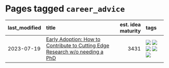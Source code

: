 # Pages tagged `career_advice`

|last_modified|title|est. idea maturity|tags
|:---|:---|---:|:---|
|2023-07-19|[Early Adoption: How to Contribute to Cutting Edge Research w/o needing a PhD](../early_adoption_and_fomo.md)|3431|[![](https://img.shields.io/badge/tag-autobiographical-8e95e2)](../tags/autobiographical.md) [![](https://img.shields.io/badge/tag-career_advice-8b768)](../tags/career_advice.md) [![](https://img.shields.io/badge/tag-early_adoption-3c3258)](../tags/early_adoption.md) [![](https://img.shields.io/badge/tag-mentoring-d47f6f)](../tags/mentoring.md) [![](https://img.shields.io/badge/tag-reddit-913db)](../tags/reddit.md)|